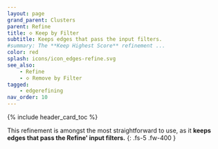 ```yaml
---
layout: page
grand_parent: Clusters
parent: Refine
title: 🝔 Keep by Filter
subtitle: Keeps edges that pass the input filters.
#summary: The **Keep Highest Score** refinement ...
color: red
splash: icons/icon_edges-refine.svg
see_also:
    - Refine
    - 🝔 Remove by Filter
tagged: 
    - edgerefining
nav_order: 10
---
```


{% include header_card_toc %}

This refinement is amongst the most straightforward to use, as it **keeps edges that pass the Refine' input filters.**
{: .fs-5 .fw-400 } 
